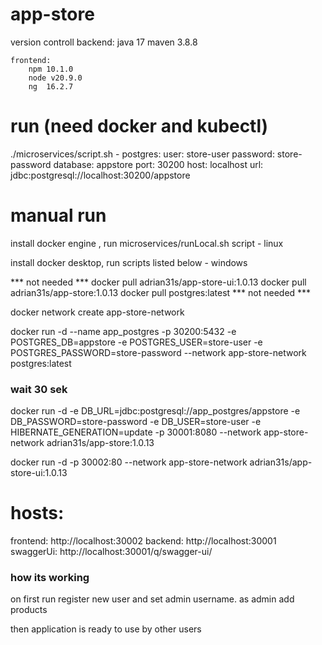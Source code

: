 # app-store
version controll
	backend: 
		java 17
		maven 3.8.8
	
	frontend:
		npm 10.1.0
		node v20.9.0
		ng  16.2.7


# run (need docker and kubectl) 
./microservices/script.sh 
	- postgres:
		user: store-user
		password: store-password
		database: appstore
		port: 30200
		host: localhost
		url: jdbc:postgresql://localhost:30200/appstore


# manual run
install docker engine , run microservices/runLocal.sh script - linux

install docker desktop, run scripts listed below - windows

*** not needed ***
docker pull adrian31s/app-store-ui:1.0.13
docker pull adrian31s/app-store:1.0.13
docker pull postgres:latest
*** not needed ***


docker network create app-store-network

docker run -d --name app_postgres -p 30200:5432 -e POSTGRES_DB=appstore -e POSTGRES_USER=store-user -e POSTGRES_PASSWORD=store-password --network app-store-network postgres:latest

### wait 30 sek 

docker run -d -e DB_URL=jdbc:postgresql://app_postgres/appstore -e DB_PASSWORD=store-password -e DB_USER=store-user -e HIBERNATE_GENERATION=update -p 30001:8080 --network app-store-network adrian31s/app-store:1.0.13

docker run -d -p 30002:80 --network app-store-network adrian31s/app-store-ui:1.0.13





# hosts:
frontend: http://localhost:30002
backend: http://localhost:30001
swaggerUi: http://localhost:30001/q/swagger-ui/


### how its working ###
on first run register new user and set admin username. 
as admin add products

then application is ready to use by other users
